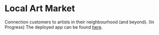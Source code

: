 # Local Art Market
Connection customers to artists in their neighbourhood (and beyond). (In Progress)
The deployed app can be found [here]().

